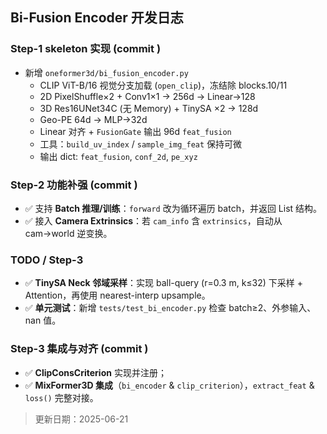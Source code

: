 ## Bi-Fusion Encoder 开发日志

### Step-1  skeleton 实现  (commit <hash>)
- 新增 `oneformer3d/bi_fusion_encoder.py`
  * CLIP ViT-B/16 视觉分支加载 (`open_clip`)，冻结除 blocks.10/11
  * 2D PixelShuffle×2 + Conv1×1 → 256d → Linear→128
  * 3D Res16UNet34C (无 Memory) + TinySA ×2 → 128d
  * Geo-PE 64d → MLP→32d
  * Linear 对齐 + `FusionGate` 输出 96d `feat_fusion`
  * 工具：`build_uv_index` / `sample_img_feat` 保持可微
  * 输出 dict: `feat_fusion`, `conf_2d`, `pe_xyz`

### Step-2  功能补强  (commit <hash>)
- ✅ 支持 **Batch 推理/训练**：`forward` 改为循环遍历 batch，并返回 List 结构。
- ✅ 接入 **Camera Extrinsics**：若 `cam_info` 含 `extrinsics`，自动从 cam→world 逆变换。

### TODO / Step-3
- ✅ **TinySA Neck 邻域采样**：实现 ball-query (r=0.3 m, k≤32) 下采样 + Attention，再使用 nearest-interp upsample。
- ✅ **单元测试**：新增 `tests/test_bi_encoder.py` 检查 batch≥2、外参输入、nan 值。

### Step-3  集成与对齐  (commit <hash>)
- ✅ **ClipConsCriterion** 实现并注册；
- ✅ **MixFormer3D 集成**（`bi_encoder` & `clip_criterion`），`extract_feat` & `loss()` 完整对接。

> 更新日期：2025-06-21
